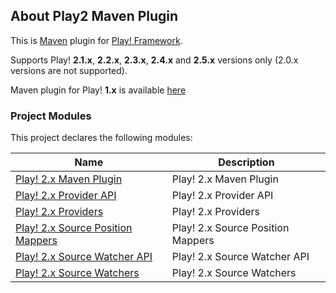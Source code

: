 ## About Play2 Maven Plugin

This is [Maven](http://maven.apache.org) plugin for [Play! Framework](https://www.playframework.com).

Supports Play! **2.1.x**, **2.2.x**, **2.3.x**, **2.4.x** and **2.5.x** versions only (2.0.x versions are not supported).

Maven plugin for Play! **1.x** is available [here](https://github.com/play1-maven-plugin/play1-maven-plugin)

### Project Modules

This project declares the following modules:

| Name                                                                            | Description                       |
|---------------------------------------------------------------------------------|-----------------------------------|
| [Play! 2.x Maven Plugin](./play2-maven-plugin/index.html)                       | Play! 2.x Maven Plugin            |
| [Play! 2.x Provider API](./play2-provider-api/index.html)                       | Play! 2.x Provider API            |
| [Play! 2.x Providers](./play2-providers/index.html)                             | Play! 2.x Providers               |
| [Play! 2.x Source Position Mappers](./play2-source-position-mappers/index.html) | Play! 2.x Source Position Mappers |
| [Play! 2.x Source Watcher API](./play2-source-watcher-api/index.html)           | Play! 2.x Source Watcher API      |
| [Play! 2.x Source Watchers](./play2-source-watchers/index.html)                 | Play! 2.x Source Watchers         |

